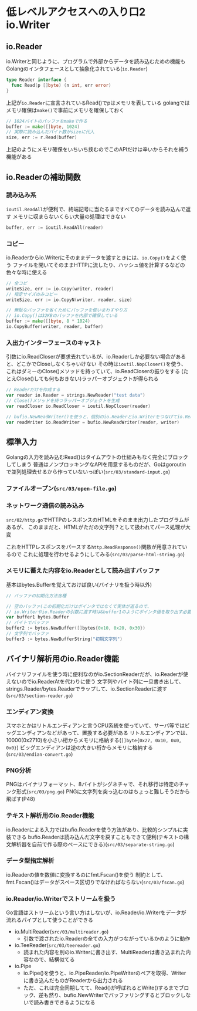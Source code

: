 # 低レベルアクセスへの入り口2 io.Writer

## io.Reader

io.Writerと同じように、プログラムで外部からデータを読み込むための機能もGolangのインタフェースとして抽象化されている(`io.Reader`)

```go
type Reader interface {
  func Read(p []byte) (n int, err error)
}
```

上記が`io.Reader`に宣言されているRead()でpはメモリを表している
golangではメモリ確保は`make()`で事前にメモリを確保しておく

```go
// 1024バイトのバッファをmakeで作る
buffer := make([]byte, 1024)
// 実際に読み込んだバイト数がsizeに代入
size, err := r.Read(buffer)
```

上記のようにメモリ確保をいちいち挟むのでこのAPIだけは辛いからそれを補う機能がある


## io.Readerの補助関数
### 読み込み系
`ioutil.ReadAll`が便利で、終端記号に当たるまですべてのデータを読み込んで返す
メモリに収まらないくらい大量の処理はできない

```go
buffer, err := ioutil.ReadAll(reader)
```

### コピー
io.Readerからio.Writerにそのままデータを渡すときには、`io.Copy()`をよく使う
ファイルを開いてそのままHTTPに流したり、ハッシュ値を計算するなどの色々な時に使える

```go
// 全コピ
writeSize, err := io.Copy(writer, reader)
// 指定サイズのみコピー
writeSize, err := io.CopyN(writer, reader, size)

// 無駄なバッファを省くためにバッファを使いまわすやり方
// io.Copy()は32KBのバッファを内部で確保している
buffer := make([]byte, 8 * 1024)
io.CopyBuffer(writer, reader, buffer)
```

### 入出力インターフェースのキャスト
引数にio.ReadCloserが要求去れているが、io.Readerしか必要ない場合があると、どこかでCloseしなくちゃいけない
その時は`ioutil.NopCloser()`を使う、これはダミーのClose()メソッドを持っていて、io.ReadCloserの振りをする
(たとえClose()しても何もおきない)ラッパーオブジェクトが得られる

```go
// Readerだけを作成する
var reader io.Reader = strings.NewReader("test data")
// Close()メソッドを持つラッパーオブジェクトを生成
var readCloser io.ReadCloser = ioutil.NopCloser(reader)

// bufio.NewReadWriter()を使うと、個別のio.Readerとio.Writerをつなげてio.ReadWrite型のオブジェクトを生成できて便利
var readWriter io.ReadWriter = bufio.NewReadWriter(reader, writer)
```

## 標準入力
Golangの入力を読み込むRead()はタイムアウトの仕組みもなく完全にブロックしてしまう
普通はノンブロッキングなAPIを用意するものだが、Goはgoroutinで並列処理去せるから作っていないっぽい(`src/03/standard-input.go`)

### ファイルオープン(`src/03/open-file.go`)

### ネットワーク通信の読み込み

`src/02/http.go`でHTTPのレスポンスのHTMLをそのまま出力したプログラムがあるが、
このままだと、HTMLがただの文字列？として扱われてパース処理が大変

これをHTTPレスポンスをパースする`http.ReadResponse()`関数が用意されているので
これに処理を行わせるようにしてみる(`src/03/parse-html-string.go`)

### メモリに蓄えた内容をio.Readerとして読み出すバッファ
基本はbytes.Bufferを覚えておけば良い(バイナリを扱う時以外)

```go
// バッファの初期化方法各種

// 空のバッファ(この初期化だけはポインタではなくて実体が返るので、
// io.Writerやio.Readerの引数に渡す時は&buffer1のようにポインタ値を取り出す必要がある)
var buffer1 bytes.Buffer
// バイトでバッファ
buffer2 := bytes.NewBuffer([]bytes{0x10, 0x20, 0x30})
// 文字列でバッファ
buffer3 := bytes.NewBufferString("初期文字列")
```

## バイナリ解析用のio.Reader機能
バイナリファイルを使う時に便利なのがio.SectionReaderだが、io.Readerが使えないのでio.ReaderAtを代わりに使う
文字列やバイト列に一旦書き出して、strings.Reader/bytes.Readerでラップして、io.SectionReaderに渡す(`src/03/section-reader.go`)

### エンディアン変換
スマホとかはリトルエンディアンと言うCPU系統を使っていて、サーバ等ではビッグエンディアンなどがあって、置換する必要がある
リトルエンディアンでは、10000(0x2710)を小さい桁からメモリに格納する(`[]byte{0x27, 0x10, 0x0, 0x0}`)
ビッグエンディアンは逆の大きい桁からメモリに格納する(`src/03/endian-convert.go`)

### PNG分析
PNGはバイナリフォーマット、8バイトがシグネチャで、それ移行は特定のチャンク形式(`src/03/png.go`)
PNGに文字列を突っ込むのはちょっと難しそうだから飛ばす(P48)

### テキスト解析用のio.Reader機能
io.Readerによる入力ではbufio.Readerを使う方法があり、比較的シンプルに実装できる
bufio.Readerは読み込んだ文字を戻すこともできて便利(テキストの構文解析器を自前で作る際のベースにできる)(`src/03/separate-string.go`)

### データ型指定解析

io.Readerの値を数値に変換するのにfmt.Fscan()を使う
制約として、fmt.Fscan()はデータがスペース区切りでなければならない(`src/03/fscan.go`)

### io.Reader/io.Writerでストリームを扱う
Go言語はストリームという言い方はしないが、io.Reader/io.Writerをデータが流れるパイプとして使うことができる

* io.MultiReader(`src/03/multireader.go`)
  * 引数で渡されたio.Readerの全ての入力がつながっているかのように動作
* io.TeeReader(`src/03/teereader.go`)
  * 読まれた内容を別のio.Writerに書き出す、MultiReaderは書き込まれた内容なので、結構似てる
* io.Pipe
  * io.Pipe()を使うと、io.PipeReader/io.PipeWriterのペアを取得、Writerに書き込んだものがReaderから出力される
  * ただ、これは完全同期してて、Read()が呼ばれるとWrite()するまでブロック、逆も然り、bufio.NewWriterでバッファリングするとブロックしないで読み書きできるようになる
